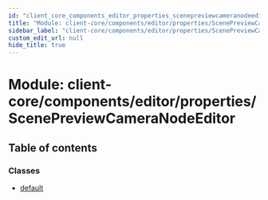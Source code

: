 ```yaml
---
id: "client_core_components_editor_properties_scenepreviewcameranodeeditor"
title: "Module: client-core/components/editor/properties/ScenePreviewCameraNodeEditor"
sidebar_label: "client-core/components/editor/properties/ScenePreviewCameraNodeEditor"
custom_edit_url: null
hide_title: true
---
```


# Module: client-core/components/editor/properties/ScenePreviewCameraNodeEditor

## Table of contents

### Classes

- [default](../classes/client_core_components_editor_properties_scenepreviewcameranodeeditor.default.md)
